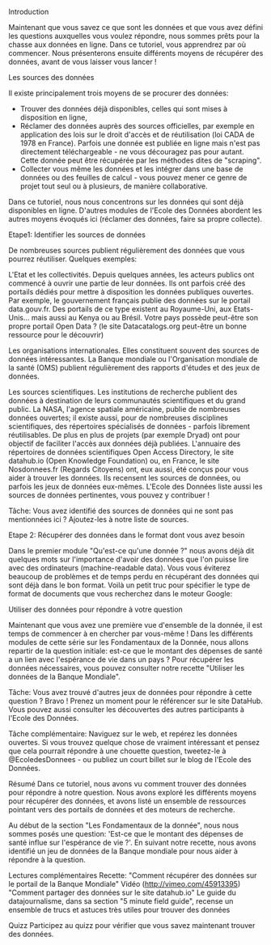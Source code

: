 Introduction 

Maintenant que vous savez ce que sont les données et que vous avez défini les questions auxquelles vous voulez répondre, nous sommes prêts pour la chasse aux données en ligne.
Dans ce tutoriel, vous apprendrez par où commencer. Nous présenterons ensuite différents moyens de récupérer des données, avant de vous laisser vous lancer !

Les sources des données

Il existe principalement trois moyens de se procurer des données:

- Trouver des données déjà disponibles, celles qui sont mises à disposition en ligne,
- Réclamer des données auprès des sources officielles, par exemple en application des lois sur le droit d'accès et de réutilisation (loi CADA de 1978 en France). Parfois une donnée est publiée en ligne mais n'est pas directement téléchargeable - ne vous découragez pas pour autant. Cette donnée peut être récupérée par les méthodes dites de "scraping".
- Collecter vous même les données et les intégrer dans une base de données ou des feuilles de calcul - vous pouvez mener ce genre de projet tout seul ou à plusieurs, de manière collaborative.

Dans ce tutoriel, nous nous concentrons sur les données qui sont déjà disponibles en ligne. D'autres modules de l'Ecole des Données abordent les autres moyens évoqués ici (réclamer des données, faire sa propre collecte).


Etape1: Identifier les sources de données

De nombreuses sources publient régulièrement des données que vous pourrez réutiliser. Quelques exemples:

L'Etat et les collectivités. Depuis quelques années, les acteurs publics ont commencé à ouvrir une partie de leur données. Ils ont parfois créé des portails dédiés pour mettre à disposition les données publiques ouvertes. Par exemple, le gouvernement français publie des données sur le portail data.gouv.fr. Des portails de ce type existent au Royaume-Uni, aux Etats-Unis... mais aussi au Kenya ou au Brésil. Votre pays possède peut-être son propre portail Open Data ? (le site Datacatalogs.org peut-être un bonne ressource pour le découvrir) 

Les organisations internationales. Elles constituent souvent des sources de données intéressantes. La Banque mondiale ou l'Organisation mondiale de la santé (OMS) publient régulièrement des rapports d'études et des jeux de données.

Les sources scientifiques. Les institutions de recherche publient des données à destination de leurs communautés scientifiques et du grand public. La NASA, l'agence spatiale américaine, publie de nombreuses données ouvertes; il existe aussi, pour de nombreuses disciplines scientifiques,  des répertoires spécialisés de données - parfois librement réutilisables. De plus en plus de projets (par exemple Dryad) ont pour objectif de faciliter l'accès aux données déjà publiées.
L'annuaire des répertoires de données scientifiques Open Access Directory, le site datahub.io (Open Knowledge Foundation) ou, en France, le site Nosdonnees.fr (Regards Citoyens) ont, eux aussi, été conçus pour vous aider à trouver les données.
Ils recensent les sources de données, ou parfois les jeux de données eux-mêmes. L'Ecole des Données liste aussi les sources de données pertinentes, vous pouvez y contribuer !

Tâche:  Vous avez identifié des sources de données qui ne sont pas mentionnées ici ? Ajoutez-les à notre liste de sources.

Etape 2: Récupérer des données dans le format dont vous avez besoin

Dans le premier module "Qu'est-ce qu'une donnée ?" nous avons déjà dit quelques mots sur l'importance d'avoir des données que l'on puisse lire avec des ordinateurs (machine-readable data). Vous vous éviterez beaucoup de problèmes et de temps perdu en récupérant des données qui sont déjà dans le bon format. Voilà un petit truc pour spécifier le type de format de documents que vous recherchez dans le moteur Google: 


Utiliser des données pour répondre à votre question

Maintenant que vous avez une première vue d'ensemble de la donnée, il est temps de commencer à en chercher par vous-même ! Dans les différents modules de cette série sur les Fondamentaux de la Donnée, nous allons repartir de la question initiale: est-ce que le montant des dépenses de santé a un lien avec l'espérance de vie dans un pays ?
Pour récupérer les données nécessaires, vous pouvez consulter notre recette "Utiliser les données de la Banque Mondiale".

Tâche: Vous avez trouvé d'autres jeux de données pour répondre à cette question ? Bravo ! Prenez un moment pour le référencer sur le site DataHub. Vous pouvez aussi consulter les découvertes des autres participants à l'Ecole des Données.

Tâche complémentaire: Naviguez sur le web, et repérez les données ouvertes. Si vous trouvez quelque chose de vraiment intéressant et pensez que cela pourrait répondre à une chouette question, tweetez-le à @EcoledesDonnees - ou publiez un court billet sur le blog de l'Ecole des Données.

Résumé
Dans ce tutoriel, nous avons vu comment trouver des données pour répondre à notre question. Nous avons exploré les différents moyens pour récupérer des données, et avons listé un ensemble de ressources pointant vers des portails de données et des moteurs de recherche.

Au début de la section "Les Fondamentaux de la donnée", nous nous sommes posés une question: 'Est-ce que le montant des dépenses de santé influe sur l'espérance de vie ?'. En suivant notre recette, nous avons identifié un jeu de données de la Banque mondiale pour nous aider à répondre à la question.

Lectures complémentaires
Recette: "Comment récupérer des données sur le portail de la Banque Mondiale"
Vidéo (http://vimeo.com/45913395) "Comment partager des données sur le site datahub.io"
Le guide du datajournalisme, dans sa section "5 minute field guide", recense un ensemble de trucs et astuces très utiles pour trouver des données

Quizz
Participez au quizz pour vérifier que vous savez maintenant trouver des données.
